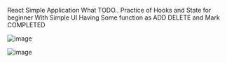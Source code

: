 React Simple Application 
What TODO..
Practice of Hooks and State for beginner
With Simple UI
Having Some function as ADD DELETE and Mark COMPLETED

![image](https://github.com/user-attachments/assets/56bc2136-e9fe-42ab-8534-a50718a3b171)


![image](https://github.com/user-attachments/assets/3c96add3-0c71-4bf8-ba40-7415a4ed4174)


